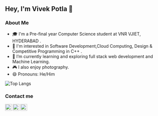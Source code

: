 ## Hey, I'm Vivek Potla 👋

### About Me
- 🎓 I'm a Pre-final year Computer Science student at VNR VJIET, HYDERABAD .
- 👀 I'm interested in Software Development,Cloud Computing, Design & Competitive Programming in C++ .
- 🌱 I’m currently learning and exploring full stack web development and Machine Learning.
- 🎮 I also enjoy photography.
- 😄 Pronouns: He/Him
<!--
**vivekpotla/vivekpotla** is a ✨ _special_ ✨ repository because its `README.md` (this file) appears on your GitHub profile.

Here are some ideas to get you started:

- 🔭 I’m currently working on ...
- 🌱 I’m currently learning ...
- 👯 I’m looking to collaborate on ...
- 🤔 I’m looking for help with ...
- 💬 Ask me about ...
- 📫 How to reach me: ...
- 😄 Pronouns: ...
- ⚡ Fun fact: ...
-->
<!-- <img src="https://gpvc.arturio.dev/vivekpotla" alt="profile views">  -->

<!-- ![Vivek's GitHub stats](https://github-readme-stats.vercel.app/api?username=vivekpotla&show_icons=true) -->
![Top Langs](https://github-readme-stats.vercel.app/api/top-langs/?username=vivekpotla&layout=compact&hide=jupyter%20notebook)



### Contact me

<p align="center">
  <a href="https://in.linkedin.com/in/vivekpotla/">
    <img align="left" alt="LinkedIn" width="22px" src="https://cdn-icons-png.flaticon.com/512/174/174857.png" />
  </a>
  <a href="https://github.com/vivekpotla">
    <img align="left" alt="GitHub" width="22px" src="https://cdn-icons-png.flaticon.com/512/25/25231.png" />
  </a>
  <a href="mailto:potlavivek@gmail.com">
    <img align="left" alt="GMail" width="22px" src="https://cdn-icons-png.flaticon.com/512/281/281769.png" />
  </a>  
</p>
